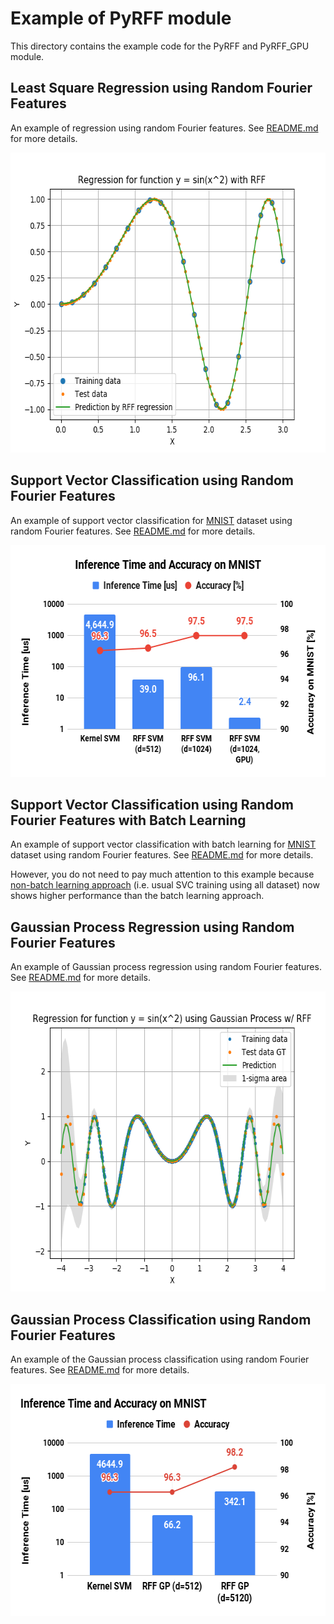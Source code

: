 # Example of PyRFF module

This directory contains the example code for the PyRFF and PyRFF_GPU module.

## Least Square Regression using Random Fourier Features

An example of regression using random Fourier features.
See [README.md](./least_square_regression/README.md) for more details.

<div align="center">
  <img src="./least_square_regression/figure_rff_regression.png" width="640" height="480" alt="Regression results for function y = sin(x^2) with RFF" />
</div>

## Support Vector Classification using Random Fourier Features

An example of support vector classification for [MNIST](http://yann.lecun.com/exdb/mnist/) dataset using random Fourier features.
See [README.md](./svc_for_mnist/README.md) for more details.

<div align="center">
  <img src="./svc_for_mnist/figures/figure_Inference_Time_and_Accuracy_on_MNIST.png" width="600" height="371" alt="Inference Time vs Accuracy on MNIST" />
</div>

## Support Vector Classification using Random Fourier Features with Batch Learning

An example of support vector classification with batch learning for [MNIST](http://yann.lecun.com/exdb/mnist/) dataset using random Fourier features.
See [README.md](./svc_for_mnist_batch/README.md) for more details.

However, you do not need to pay much attention to this example because
[non-batch learning approach](./svc_for_mnist/README.md)
(i.e. usual SVC training using all dataset) now shows higher performance than the batch learning approach.

## Gaussian Process Regression using Random Fourier Features

An example of Gaussian process regression using random Fourier features.
See [README.md](./gpc_for_mnist/README.md) for more details.

<div align="center">
  <img src="./gp_regression/figure_gp_regression.png" width="640" height="480" alt="Regression results for function y = sin(x^2) with RFF" />
</div>

## Gaussian Process Classification using Random Fourier Features

An example of the Gaussian process classification using random Fourier features.
See [README.md](./gpc_for_mnist/README.md) for more details.

<div align="center">
  <img src="./gpc_for_mnist/figures/figure_inference_time_and_accuracy_on_MNIST.png" width="600" height="371" alt="Inference Time vs Accuracy on MNIST" />
</div>


